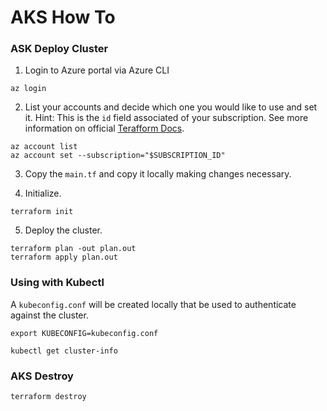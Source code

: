 # AKS How To

### ASK Deploy Cluster

1) Login to Azure portal via Azure CLI
```
az login
```
2) List your accounts and decide which one you would like to use and set it. Hint: This is the `id` field associated of your subscription. See more information on official [Terafform Docs](https://www.terraform.io/docs/providers/azurerm/guides/azure_cli.html).
```
az account list
az account set --subscription="$SUBSCRIPTION_ID"
```

3) Copy the `main.tf` and copy it locally making changes necessary.

4) Initialize.
```
terraform init
```

5) Deploy the cluster.
```
terraform plan -out plan.out
terraform apply plan.out
```

### Using with Kubectl
A `kubeconfig.conf` will be created locally that be used to authenticate against the cluster.

```
export KUBECONFIG=kubeconfig.conf

kubectl get cluster-info

```

### AKS Destroy
```
terraform destroy
```